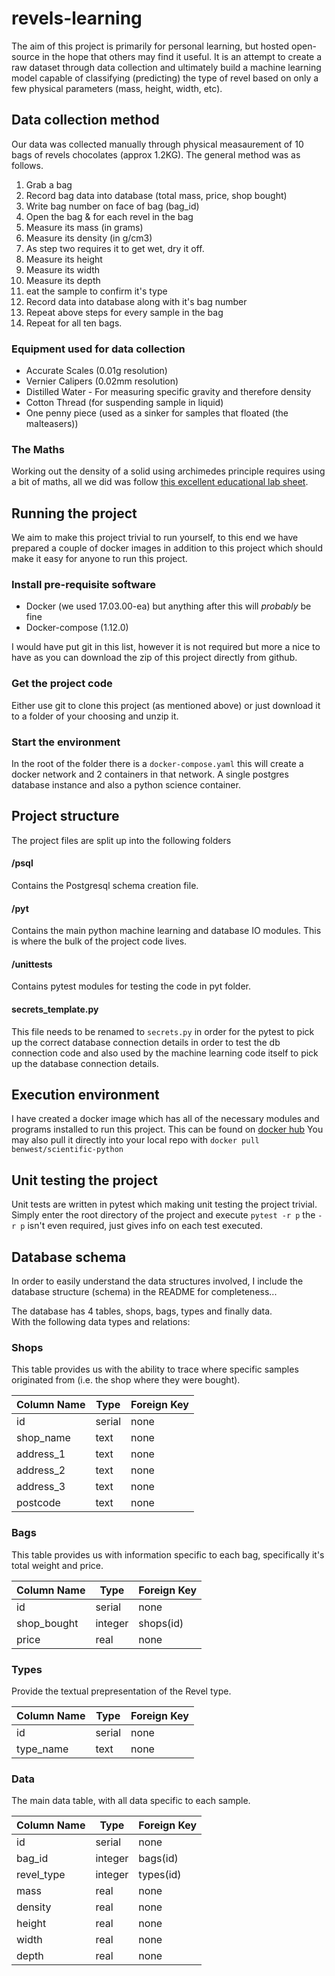 # revels-learning
The aim of this project is primarily for personal learning, but hosted open-source in the hope that others may find it useful. It is an attempt to create
 a raw dataset through data collection and ultimately build a machine learning model capable of classifying (predicting) the type of revel based on only
a few physical parameters (mass, height, width, etc).  

## Data collection method
Our data was collected manually through physical measaurement of 10 bags of revels chocolates (approx 1.2KG). The general method was as follows. 

1. Grab a bag
1. Record bag data into database (total mass, price, shop bought)
1. Write bag number on face of bag (bag_id)
1. Open the bag & for each revel in the bag
  1. Measure its mass (in grams)
  1. Measure its density (in g/cm3)
  1. As step two requires it to get wet, dry it off.
  1. Measure its height
  1. Measure its width
  1. Measure its depth
  1. eat the sample to confirm it's type
  1. Record data into database along with it's bag number
  1. Repeat above steps for every sample in the bag
1. Repeat for all ten bags.

### Equipment used for data collection
* Accurate Scales (0.01g resolution)
* Vernier Calipers (0.02mm resolution)
* Distilled Water - For measuring specific gravity and therefore density
* Cotton Thread (for suspending sample in liquid)
* One penny piece (used as a sinker for samples that floated (the malteasers))

### The Maths
Working out the density of a solid using archimedes principle requires using a 
bit of maths, all we did was follow [this excellent educational lab sheet](https://www.unr.edu/Documents/science/physics/labs/151/09_Archimedes_Principle.pdf).

## Running the project
We aim to make this project trivial to run yourself, to this end we have 
prepared a couple of docker images in addition to this project which should
make it easy for anyone to run this project. 

### Install pre-requisite software
* Docker (we used 17.03.00-ea) but anything after this will *probably* be fine
* Docker-compose (1.12.0)

I would have put git in this list, however it is not required but more a nice 
to have as you can download the zip of this project directly from github. 

### Get the project code
Either use git to clone this project (as mentioned above) or just download it 
to a folder of your choosing and unzip it. 

### Start the environment
In the root of the folder there is a ```docker-compose.yaml``` this will create
a docker network and 2 containers in that network.  A single postgres database
instance and also a python science container. 
                                    
## Project structure
The project files are split up into the following folders

#### /psql
Contains the Postgresql schema creation file.

#### /pyt
Contains the main python machine learning and database IO modules.
This is where the bulk of the project code lives. 

#### /unittests
Contains pytest modules for testing the code in pyt folder. 

#### secrets_template.py
This file needs to be renamed to ```secrets.py``` in order for the pytest to
pick up the correct database connection details in order to test the db
connection code and also used by the machine learning code itself to pick up 
the database connection details. 

## Execution environment
I have created a docker image which has all of the necessary modules and 
programs installed to run this project.  This can be found on [docker hub](https://hub.docker.com/w3s7y/scientific-python)
You may also pull it directly into your local repo with 
```docker pull benwest/scientific-python```

## Unit testing the project
Unit tests are written in pytest which making unit testing the project trivial.
Simply enter the root directory of the project and execute ```pytest -r p```
the ```-r p``` isn't even required, just gives info on each test executed.
                              
## Database schema
In order to easily understand the data structures involved, I include the 
database structure (schema) in the README for completeness...
                   
The database has 4 tables, shops, bags, types and finally data.  
With the following data types and relations:

### Shops
This table provides us with the ability to trace where specific samples 
originated from (i.e. the shop where they were bought).

Column Name | Type | Foreign Key
------------|------|------------
id | serial | none
shop_name | text | none
address_1 | text | none
address_2 | text | none
address_3 | text | none
postcode | text | none

### Bags
This table provides us with information specific to each bag, 
specifically it's total weight and price.

Column Name | Type | Foreign Key
------------|------|------------
id | serial | none
shop_bought | integer | shops(id)
price | real | none

### Types
Provide the textual prepresentation of the Revel type.

Column Name | Type | Foreign Key
------------|------|------------
id | serial | none
type_name | text | none

### Data
The main data table, with all data specific to each sample. 

Column Name | Type | Foreign Key
------------|------|------------
id | serial | none
bag_id | integer | bags(id)
revel_type | integer | types(id)
mass | real | none
density | real | none
height | real | none
width | real | none 
depth | real | none

